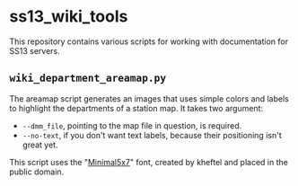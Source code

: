 # ss13_wiki_tools

This repository contains various scripts for working with documentation for SS13 servers.

## `wiki_department_areamap.py`

The areamap script generates an images that uses simple colors and labels to highlight the departments of a station map. It takes two argument:

- `--dmm_file`, pointing to the map file in question, is required.
- `--no-text`, if you don't want text labels, because their positioning isn't great yet.

This script uses the "[Minimal5x7](https://opengameart.org/content/minimalist-pixel-fonts)" font, created by kheftel and placed in the public domain.